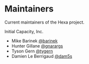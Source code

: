 # Maintainers

Current maintainers of the Hexa project.

Initial Capacity, Inc.
* Mike Barinek [@barinek](https://github.com/barinek)
* Hunter Gillane [@gnarargs](https://github.com/gnarargs)
* Tyson Gern [@tygern](https://github.com/tygern)
* Damien Le Berrigaud [@dam5s](https://github.com/dam5s)
